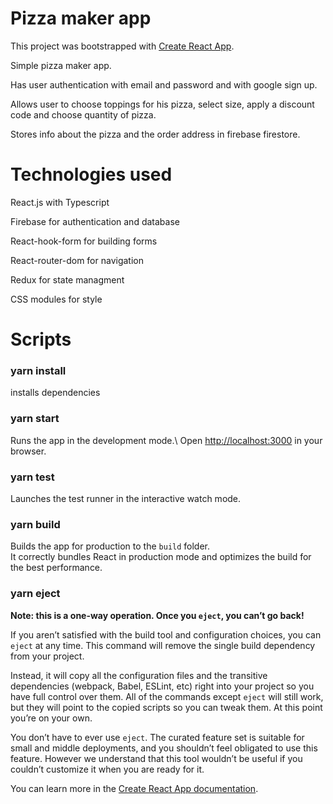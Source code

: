 # Pizza maker app

This project was bootstrapped with [Create React App](https://github.com/facebook/create-react-app).

Simple pizza maker app.

Has user authentication with email and password and with google sign up. 

Allows user to choose toppings for his pizza, select size, apply a discount code and choose quantity of pizza.

Stores info about the pizza and the order address in firebase firestore.

# Technologies used

React.js with Typescript

Firebase for authentication and database

React-hook-form for building forms

React-router-dom for navigation

Redux for state managment

CSS modules for style

# Scripts
### yarn install 

installs dependencies

### yarn start 

Runs the app in the development mode.\ 
Open [http://localhost:3000](http://localhost:3000) in your browser.

### yarn test

Launches the test runner in the interactive watch mode.

### yarn build

Builds the app for production to the `build` folder.\
It correctly bundles React in production mode and optimizes the build for the best performance.

### yarn eject

**Note: this is a one-way operation. Once you `eject`, you can’t go back!**

If you aren’t satisfied with the build tool and configuration choices, you can `eject` at any time. This command will remove the single build dependency from your project.

Instead, it will copy all the configuration files and the transitive dependencies (webpack, Babel, ESLint, etc) right into your project so you have full control over them. All of the commands except `eject` will still work, but they will point to the copied scripts so you can tweak them. At this point you’re on your own.

You don’t have to ever use `eject`. The curated feature set is suitable for small and middle deployments, and you shouldn’t feel obligated to use this feature. However we understand that this tool wouldn’t be useful if you couldn’t customize it when you are ready for it.

You can learn more in the [Create React App documentation](https://facebook.github.io/create-react-app/docs/getting-started).